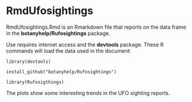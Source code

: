 # RmdUfosightings

RmdUfosightings.Rmd is an Rmarkdown file that reports on the data frame in the **botanyhelp/Rufosightings** package.  

Use requires internet access and the **devtools** package.  These R commands will load the data used in the document:


`library(devtools)`

`install_github("botanyhelp/Rufosightings")`

`library(Rufosigthings)`


The plots show some interesting trends in the UFO sighting reports. 
